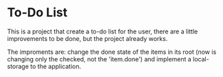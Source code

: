 # To-Do List

This is a project that create a to-do list for the user, there are a little improvements to be done, but the project already works.

The improments are: change the done state of the items in its root (now is changing only the checked, not the 'item.done') and implement a local-storage to the application.
